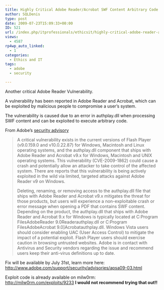 ```yaml
---
title: Highly Critical Adobe Reader/Acrobat SWF Content Arbitrary Code Execution Vulnerability
author: SQLDenis
type: post
date: 2009-07-23T15:09:33+00:00
ID: 521
url: /index.php/itprofessionals/ethicsit/highly-critical-adobe-reader-acrobat-swf/
views:
  - 4587
rp4wp_auto_linked:
  - 1
categories:
  - Ethics and IT
tags:
  - adobe
  - security

---
```

Another critical Adobe Reader Vulnerability.

A vulnerability has been reported in Adobe Reader and Acrobat, which can be exploited by malicious people to compromise a user&#8217;s system.

The vulnerability is caused due to an error in authplay.dll when processing SWF content and can be exploited to execute arbitrary code.

From Adobe&#8217;s [security advisory][1] 

> A critical vulnerability exists in the current versions of Flash Player (v9.0.159.0 and v10.0.22.87) for Windows, Macintosh and Linux operating systems, and the authplay.dll component that ships with Adobe Reader and Acrobat v9.x for Windows, Macintosh and UNIX operating systems. This vulnerability (CVE-2009-1862) could cause a crash and potentially allow an attacker to take control of the affected system. There are reports that this vulnerability is being actively exploited in the wild via limited, targeted attacks against Adobe Reader v9 on Windows.
> 
> Deleting, renaming, or removing access to the authplay.dll file that ships with Adobe Reader and Acrobat v9.x mitigates the threat for those products, but users will experience a non-exploitable crash or error message when opening a PDF that contains SWF content. Depending on the product, the authplay.dll that ships with Adobe Reader and Acrobat 9.x for Windows is typically located at C:Program FilesAdobeReader 9.0Readerauthplay.dll or C:Program FilesAdobeAcrobat 9.0]Acrobatauthplay.dll. Windows Vista users should consider enabling UAC (User Access Control) to mitigate the impact of a potential exploit. Flash Player users should exercise caution in browsing untrusted websites. Adobe is in contact with Antivirus and Security vendors regarding the issue and recommend users keep their anti-virus definitions up to date.

Fix will be available by July 31st, learn more here: http://www.adobe.com/support/security/advisories/apsa09-03.html

Exploit code is already available on milw0rm: http://milw0rm.com/exploits/9233 **I would not recommend trying that out!!**

 [1]: http://www.adobe.com/support/security/advisories/apsa09-03.html